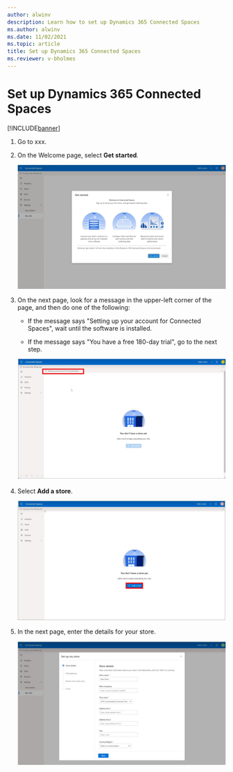 ```yaml
---
author: alwinv
description: Learn how to set up Dynamics 365 Connected Spaces
ms.author: alwinv
ms.date: 11/02/2021
ms.topic: article
title: Set up Dynamics 365 Connected Spaces
ms.reviewer: v-bholmes
---
```


# Set up Dynamics 365 Connected Spaces

[!INCLUDE[banner](includes/banner.md)]

1. Go to xxx.

2. On the Welcome page, select **Get started**.

   ![Screenshot of Get started page.](media/setup-get-started.jpg "Screenshot of Get started page")

3. On the next page, look for a message in the upper-left corner of the page, and then do one of the following:

    - If the message says "Setting up your account for Connected Spaces", wait until the software is installed.

    - If the message says "You have a free 180-day trial", go to the next step. 

     ![Screenshot of Setting up your account for Connected Spaces message.](media/setup-installing-message.jpg "Screenshot of Setting up your account for Connected Spaces message")
  
4. Select **Add a store**.

   ![Screenshot of Get started page.](media/setup-add-store.jpg "Screenshot of Get started page")

5. In the next page, enter the details for your store.

   ![Screenshot of Store details page.](media/setup-store-details.jpg "Screenshot of Store details page")
